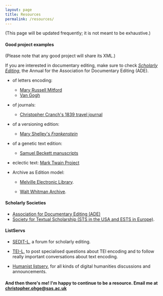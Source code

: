 ```yaml
---
layout: page
title: Resources
permalink: /resources/
---
```


(This page will be updated frequently; it is not meant to be exhaustive.)

#### Good project examples

(Please note that any good project will share its XML.)

If you are interested in documentary editing, make sure to check [*Scholarly Editing*](https://scholarlyediting.org), the Annual for the Association for Documentary Editing (ADE).

* of letters encoding:
  * [Mary Russell Mitford](http://digitalmitford.org/letters.html)
  * [Van Gogh](http://vangoghletters.org/vg/)

* of journals:
  * [Christopher Cranch's 1839 travel journal](http://scholarlyediting.org/2014/editions/cranchjournal.html)

* of a versioning edition:
  * [Mary Shelley's *Frankenstein*](http://shelleygodwinarchive.org/contents/frankenstein/)

* of a genetic text edition:
  * [Samuel Beckett manuscripts](http://www.beckettarchive.org)

* eclectic text: [Mark Twain Project](http://www.marktwainproject.org/)

* Archive as Edition model:

  * [Melville Electronic Library](http://mel-juxta-editions.herokuapp.com/documents/631).

  * [Walt Whitman Archive](https://whitmanarchive.org/).

#### Scholarly Societies

* [Association for Documentary Editing (ADE)](https://www.documentaryediting.org/wordpress/)
* [Society for Textual Scholarship (STS in the USA and ESTS in Europe)](https://textualsociety.org/).

#### ListServs

* [SEDIT-L](https://listserv.umd.edu/archives/sedit-l.html), a forum for scholarly editing.

* [TEI-L](https://listserv.brown.edu/archives/cgi-bin/wa?A0=TEI-L), to post specialised questions about TEI encoding and to follow really important conversations about text encoding.

* [Humanist listserv](http://dhhumanist.org/), for all kinds of digital humanities discussions and announcements.

#### And then there's me! I'm happy to continue to be a resource. Email me at <christopher.ohge@sas.ac.uk>
